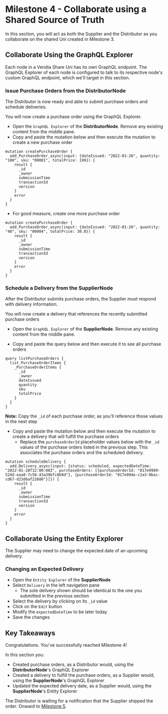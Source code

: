 # Milestone 4 - Collaborate using a Shared Source of Truth
In this section, you will act as both the Supplier and the Distributor as you collaborate on the shared Uni created in Milestone 3.

## Collaborate Using the GraphQL Explorer
Each node in a Vendia Share Uni has its own GraphQL endpoint.  The GraphQL Explorer of each node is configured to talk to its respective node's custom GraphQL endpoint, which we'll target in this section.

### Issue Purchase Orders from the DistributorNode
The Distributor is now ready and able to submit purchase orders and schedule deliveries.

You will now create a purchase order using the GraphQL Explorer.

* Open the `GraphQL Explorer` of the **DistributorNode**. Remove any existing content from the middle pane.
* Copy and paste the mutation below and then execute the mutation to create a new purchase order

```
mutation createPurchaseOrder {
  add_PurchaseOrder_async(input: {dateIssued: "2022-01-26", quantity: "100", sku: "00001", totalPrice: 199}) {
    result {
      _id
      _owner
      submissionTime
      transactionId
      version
    }
    error
  }
}
```

* For good measure, create one more purchase order

```
mutation createPurchaseOrder {
  add_PurchaseOrder_async(input: {dateIssued: "2022-01-26", quantity: "40", sku: "00004", totalPrice: 30.8}) {
    result {
      _id
      _owner
      submissionTime
      transactionId
      version
    }
    error
  }
}

```

### Schedule a Delivery from the SupplierNode
After the Distributor submits purchase orders, the Supplier must respond with delivery information.

You will now create a delivery that references the recently submitted purchase orders

* Open the `GraphQL Explorer` of the **SupplierNode**. Remove any existing content from the middle pane.

* Copy and paste the query below and then execute it to see all purchase orders

```
query listPurchaseOrders {
  list_PurchaseOrderItems {
    _PurchaseOrderItems {
      _id
      _owner
      dateIssued
      quantity
      sku
      totalPrice
    }
  }
}
```

**Note:** Copy the `_id` of each purchase order, as you'll reference those values in the next step

* Copy and paste the mutation below and then execute the mutation to create a delivery that will fulfill the purchase orders
    * Replace the `purchaseOrderId` placeholder values below with the `_id` values of the purchase orders listed in the previous step.  This associates the purchase orders and the scheduled delivery.

```
mutation scheduleDelivery {
  add_Delivery_async(input: {status: scheduled, expectedDateTime: "2022-01-28T12:00:00Z", purchaseOrders: [{purchaseOrderId: "017e9989-52dd-eaa0-7c58-43a39bfc8b9d"}, {purchaseOrderId: "017e994e-c2a3-0bac-cd67-d23d6af22680"}]}) {
    result {
      _id
      _owner
      submissionTime
      transactionId
      version
    }
    error
  }
}
```

## Collaborate Using the Entity Explorer
The Supplier may need to change the expected date of an upcoming delivery.

### Changing an Expected Delivery
* Open the `Entity Explorer` of the **SupplierNode**
* Select `Delivery` in the left navigation pane
    * The sole delivery shown should be identical to the one you submitted in the previous section
* Select the delivery by clicking on its `_id` value
* Click on the `Edit` button
* Modify the `expectedDateTime` to be later today
* Save the changes

## Key Takeaways
Congratulations.  You've successfully reached Milestone 4!

In this section you:

* Created purchase orders, as a Distributor would, using the **DistributorNode**'s GraphQL Explorer
* Created a delivery to fulfill the purchase orders, as a Supplier would, using the **SupplierNode**'s GraphQL Explorer
* Updated the expected delivery date, as a Supplier would, using the **SupplierNode**'s Entity Explorer

The Distributor is waiting for a notification that the Supplier shipped the order. Onward to [Milestone 5](README-Milestone5.md).

